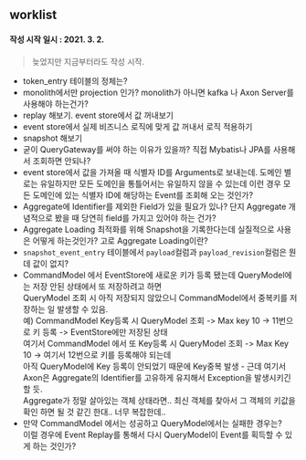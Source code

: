 ## worklist 

#### 작성 시작 일시 : 2021. 3. 2.

> 늦었지만 지금부터라도 작성 시작.


- token_entry 테이블의 정체는?
- monolith에서만 projection 인가? monolith가 아니면 kafka 나 Axon Server를 사용해야 하는건가?
- replay 해보기. event store에서 값 꺼내보기
- event store에서 실제 비즈니스 로직에 맞게 값 꺼내서 로직 적용하기
- snapshot 해보기
- 굳이 QueryGateway를 써야 하는 이유가 있을까? 직접 Mybatis나 JPA를 사용해서 조회하면 안되나?
- event store에서 값을 가져올 때 식별자 ID를 Arguments로 보내는데. 
  도메인 별로는 유일하지만 모든 도메인을 통틀어서는 유일하지 않을 수 있는데 이런 경우 모든 도메인에 있는 식별자 ID에 해당하는 Event를 조회해 오는 것인가?
- Aggregate에 Identifier를 제외한 Field가 있을 필요가 있나? 단지 Aggregate 개념적으로 봤을 때 당연히 field를 가지고 있어야 하는 건가?   
- Aggregate Loading 최적화를 위해 Snapshot을 기록한다는데 실질적으로 사용은 어떻게 하는것인가? 고로 Aggregate Loading이란?
- `snapshot_event_entry` 테이블에서 `payload`컬럼과 `payload_revision`컬럼은 뭔데 값이 없지?  
- CommandModel 에서 EventStore에 새로운 키가 등록 됐는데 QueryModel에는 저장 안된 상태에서 또 저장하려고 하면  
  QueryModel 조회 시 아직 저장되지 않았으니 CommandModel에서 중복키를 저장하는 일 발생할 수 있음.  
  예) CommandModel Key등록 시 QueryModel 조회 -> Max key 10 -> 11번으로 키 등록 -> EventStore에만 저장된 상태  
  여기서 CommandModel 에서 또 Key등록 시 QueryModel 조회 -> Max Key 10 -> 여기서 12번으로 키를 등록해야 되는데  
  아직 QueryModel에 Key 등록이 안되었기 때문에 Key중복 발생 - 근데 여기서 Axon은 Aggregate의 Identifier를 고유하게 유지해서 Exception을 발생시키긴 할 듯.  
  Aggregate가 정말 살아있는 객체 상태라면.. 최신 객체를 찾아서 그 객체의 키값을 확인 하면 될 것 같긴 한대.. 너무 복잡한데..  
- 만약 CommandModel 에서는 성공하고 QueryModel에서는 실패한 경우는?  
  이럴 경우에 Event Replay를 통해서 다시 QueryModel이 Event를 획득할 수 있게 하는 것인가?  
